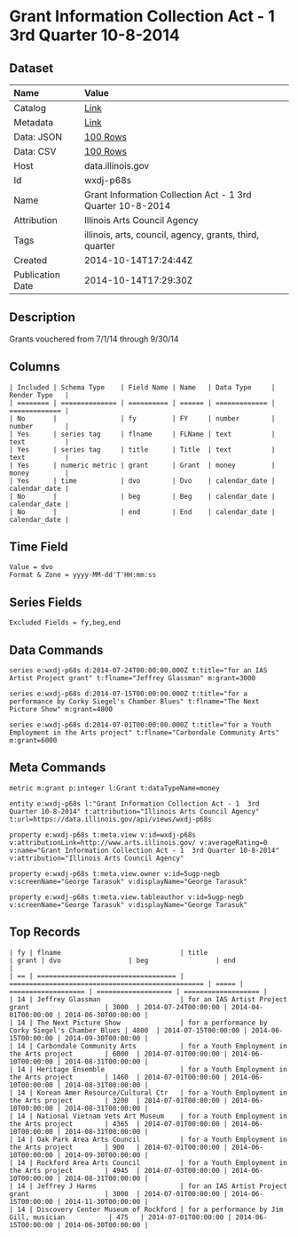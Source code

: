 # Grant Information Collection Act - 1 3rd Quarter 10-8-2014

## Dataset

| Name | Value |
| :--- | :---- |
| Catalog | [Link](https://catalog.data.gov/dataset/grant-information-collection-act-1-3rd-quarter-10-8-2014-6b8fc) |
| Metadata | [Link](https://data.illinois.gov/api/views/wxdj-p68s) |
| Data: JSON | [100 Rows](https://data.illinois.gov/api/views/wxdj-p68s/rows.json?max_rows=100) |
| Data: CSV | [100 Rows](https://data.illinois.gov/api/views/wxdj-p68s/rows.csv?max_rows=100) |
| Host | data.illinois.gov |
| Id | wxdj-p68s |
| Name | Grant Information Collection Act - 1 3rd Quarter 10-8-2014 |
| Attribution | Illinois Arts Council Agency |
| Tags | illinois, arts, council, agency, grants, third, quarter |
| Created | 2014-10-14T17:24:44Z |
| Publication Date | 2014-10-14T17:29:30Z |

## Description

Grants vouchered from 7/1/14 through 9/30/14

## Columns

```ls
| Included | Schema Type    | Field Name | Name   | Data Type     | Render Type   |
| ======== | ============== | ========== | ====== | ============= | ============= |
| No       |                | fy         | FY     | number        | number        |
| Yes      | series tag     | flname     | FLName | text          | text          |
| Yes      | series tag     | title      | Title  | text          | text          |
| Yes      | numeric metric | grant      | Grant  | money         | money         |
| Yes      | time           | dvo        | Dvo    | calendar_date | calendar_date |
| No       |                | beg        | Beg    | calendar_date | calendar_date |
| No       |                | end        | End    | calendar_date | calendar_date |
```

## Time Field

```ls
Value = dvo
Format & Zone = yyyy-MM-dd'T'HH:mm:ss
```

## Series Fields

```ls
Excluded Fields = fy,beg,end
```

## Data Commands

```ls
series e:wxdj-p68s d:2014-07-24T00:00:00.000Z t:title="for an IAS Artist Project grant" t:flname="Jeffrey Glassman" m:grant=3000

series e:wxdj-p68s d:2014-07-15T00:00:00.000Z t:title="for a performance by Corky Siegel's Chamber Blues" t:flname="The Next Picture Show" m:grant=4800

series e:wxdj-p68s d:2014-07-01T00:00:00.000Z t:title="for a Youth Employment in the Arts project" t:flname="Carbondale Community Arts" m:grant=6000
```

## Meta Commands

```ls
metric m:grant p:integer l:Grant t:dataTypeName=money

entity e:wxdj-p68s l:"Grant Information Collection Act - 1  3rd Quarter 10-8-2014" t:attribution="Illinois Arts Council Agency" t:url=https://data.illinois.gov/api/views/wxdj-p68s

property e:wxdj-p68s t:meta.view v:id=wxdj-p68s v:attributionLink=http://www.arts.illinois.gov/ v:averageRating=0 v:name="Grant Information Collection Act - 1  3rd Quarter 10-8-2014" v:attribution="Illinois Arts Council Agency"

property e:wxdj-p68s t:meta.view.owner v:id=5ugp-negb v:screenName="George Tarasuk" v:displayName="George Tarasuk"

property e:wxdj-p68s t:meta.view.tableauthor v:id=5ugp-negb v:screenName="George Tarasuk" v:displayName="George Tarasuk"
```

## Top Records

```ls
| fy | flname                              | title                                             | grant | dvo                 | beg                 | end                 | 
| == | =================================== | ================================================= | ===== | =================== | =================== | =================== | 
| 14 | Jeffrey Glassman                    | for an IAS Artist Project grant                   | 3000  | 2014-07-24T00:00:00 | 2014-04-01T00:00:00 | 2014-06-30T00:00:00 | 
| 14 | The Next Picture Show               | for a performance by Corky Siegel's Chamber Blues | 4800  | 2014-07-15T00:00:00 | 2014-06-15T00:00:00 | 2014-09-30T00:00:00 | 
| 14 | Carbondale Community Arts           | for a Youth Employment in the Arts project        | 6000  | 2014-07-01T00:00:00 | 2014-06-10T00:00:00 | 2014-08-31T00:00:00 | 
| 14 | Heritage Ensemble                   | for a Youth Employment in the Arts project        | 1460  | 2014-07-01T00:00:00 | 2014-06-10T00:00:00 | 2014-08-31T00:00:00 | 
| 14 | Korean Amer Resource/Cultural Ctr   | for a Youth Employment in the Arts project        | 3200  | 2014-07-01T00:00:00 | 2014-06-10T00:00:00 | 2014-08-31T00:00:00 | 
| 14 | National Vietnam Vets Art Museum    | for a Youth Employment in the Arts project        | 4365  | 2014-07-01T00:00:00 | 2014-06-10T00:00:00 | 2014-08-31T00:00:00 | 
| 14 | Oak Park Area Arts Council          | for a Youth Employment in the Arts project        | 900   | 2014-07-01T00:00:00 | 2014-06-10T00:00:00 | 2014-09-30T00:00:00 | 
| 14 | Rockford Area Arts Council          | for a Youth Employment in the Arts project        | 4945  | 2014-07-03T00:00:00 | 2014-06-10T00:00:00 | 2014-08-31T00:00:00 | 
| 14 | Jeffrey J Harms                     | for an IAS Artist Project grant                   | 3000  | 2014-07-01T00:00:00 | 2014-06-15T00:00:00 | 2014-11-30T00:00:00 | 
| 14 | Discovery Center Museum of Rockford | for a performance by Jim Gill, musician           | 475   | 2014-07-01T00:00:00 | 2014-06-15T00:00:00 | 2014-06-30T00:00:00 | 
```